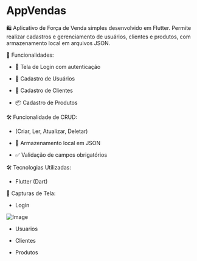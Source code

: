 # AppVendas
🛍️ Aplicativo de Força de Venda simples desenvolvido em Flutter. Permite realizar cadastros e gerenciamento de usuários, clientes e produtos, com armazenamento local em arquivos JSON.

🚀 Funcionalidades:

- 🔐 Tela de Login com autenticação

- 👤 Cadastro de Usuários

- 🧾 Cadastro de Clientes

- 📦 Cadastro de Produtos

🛠️ Funcionalidade de CRUD:

- (Criar, Ler, Atualizar, Deletar)

- 💾 Armazenamento local em JSON

- ✅ Validação de campos obrigatórios

🛠️ Tecnologias Utilizadas:

- Flutter (Dart)

📸 Capturas de Tela:

- Login

 ![Image](https://github.com/user-attachments/assets/2c6fbdd4-b13b-4a40-b919-60aabd38463d)
  
- Usuarios
  
- Clientes
  
- Produtos
